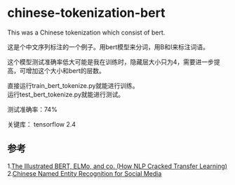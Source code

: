# chinese-tokenization-bert
This was a Chinese tokenization which consist of bert.

这是个中文序列标注的一个例子。用bert模型来分词，用B和I来标注词语。 

这个模型测试准确率低大可能是我在训练时，隐藏层大小只为4，需要进一步提高，可增加这个大小和bert的层数。

直接运行train_bert_tokenize.py就能进行训练。  
运行test_bert_tokenize.py就能进行测试。 

测试准确率：74%  

关键库：
tensorflow 2.4

参考  
-
1.[The Illustrated BERT, ELMo, and co. (How NLP Cracked Transfer Learning)](http://jalammar.github.io/illustrated-bert/)  
2.[Chinese Named Entity Recognition for Social Media](https://github.com/hltcoe/golden-horse) 
